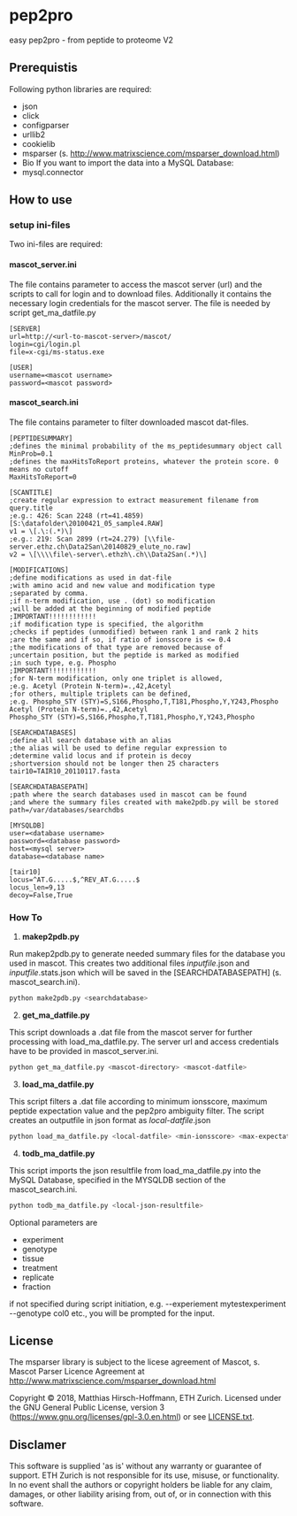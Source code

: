 # pep2pro
easy pep2pro - from peptide to proteome V2

## Prerequistis
Following python libraries are required:
* json
* click
* configparser
* urllib2
* cookielib
* msparser (s. http://www.matrixscience.com/msparser_download.html)
* Bio
If you want to import the data into a MySQL Database:
* mysql.connector

## How to use

### setup ini-files
Two ini-files are required:

#### mascot_server.ini
The file contains parameter to access the mascot server (url) and the scripts to call for login and to download files. Additionally it contains the necessary login credentials for the mascot server. 
The file is needed by script get_ma_datfile.py
```
[SERVER]
url=http://<url-to-mascot-server>/mascot/
login=cgi/login.pl
file=x-cgi/ms-status.exe

[USER]
username=<mascot username>
password=<mascot password>
```

#### mascot_search.ini
The file contains parameter to filter downloaded mascot dat-files. 
```
[PEPTIDESUMMARY]
;defines the minimal probability of the ms_peptidesummary object call
MinProb=0.1
;defines the maxHitsToReport proteins, whatever the protein score. 0 means no cutoff
MaxHitsToReport=0 

[SCANTITLE]
;create regular expression to extract measurement filename from query.title
;e.g.: 426: Scan 2248 (rt=41.4859) [S:\datafolder\20100421_05_sample4.RAW]
v1 = \[.\:(.*)\]
;e.g.: 219: Scan 2899 (rt=24.279) [\\file-server.ethz.ch\Data2San\20140829_elute_no.raw]                	
v2 = \[\\\\file\-server\.ethzh\.ch\\Data2San(.*)\]

[MODIFICATIONS]
;define modifications as used in dat-file
;with amino acid and new value and modification type
;separated by comma.
;if n-term modification, use . (dot) so modification 
;will be added at the beginning of modified peptide
;IMPORTANT!!!!!!!!!!!!
;if modification type is specified, the algorithm
;checks if peptides (unmodified) between rank 1 and rank 2 hits
;are the same and if so, if ratio of ionsscore is <= 0.4
;the modifications of that type are removed because of
;uncertain position, but the peptide is marked as modified 
;in such type, e.g. Phospho
;IMPORTANT!!!!!!!!!!!!
;for N-term modification, only one triplet is allowed, 
;e.g. Acetyl (Protein N-term)=.,42,Acetyl
;for others, multiple triplets can be defined, 
;e.g. Phospho_STY (STY)=S,S166,Phospho,T,T181,Phospho,Y,Y243,Phospho
Acetyl (Protein N-term)=.,42,Acetyl
Phospho_STY (STY)=S,S166,Phospho,T,T181,Phospho,Y,Y243,Phospho

[SEARCHDATABASES]
;define all search database with an alias
;the alias will be used to define regular expression to 
;determine valid locus and if protein is decoy
;shortversion should not be longer then 25 characters
tair10=TAIR10_20110117.fasta

[SEARCHDATABASEPATH]
;path where the search databases used in mascot can be found 
;and where the summary files created with make2pdb.py will be stored
path=/var/databases/searchdbs

[MYSQLDB]
user=<database username>
password=<database password>
host=<mysql server>
database=<database name>

[tair10]
locus=^AT.G.....$,^REV_AT.G.....$
locus_len=9,13
decoy=False,True
```

### How To

1. **makep2pdb.py**

Run makep2pdb.py to generate needed summary files for the database you used in mascot. This creates two additional files *inputfile*.json and *inputfile*.stats.json which will be saved in the [SEARCHDATABASEPATH] (s. mascot_search.ini).
```sh
python make2pdb.py <searchdatabase>
```
2. **get_ma_datfile.py**

This script downloads a .dat file from the mascot server for further processing with load_ma_datfile.py. The server url and access credentials have to be provided in mascot_server.ini.
```sh
python get_ma_datfile.py <mascot-directory> <mascot-datfile>
```
3. **load_ma_datfile.py**

This script filters a .dat file according to minimum ionsscore, maximum peptide expectation value and the pep2pro ambiguity filter. The script creates an outputfile in json format as *local-datfile*.json
```sh
python load_ma_datfile.py <local-datfile> <min-ionsscore> <max-expectation-value>
```
4. **todb_ma_datfile.py**

This script imports the json resultfile from load_ma_datfile.py into the MySQL Database, specified in the MYSQLDB section of the mascot_search.ini.
```sh
python todb_ma_datfile.py <local-json-resultfile>
```
Optional parameters are 
* experiment
* genotype
* tissue
* treatment
* replicate
* fraction

if not specified during script initiation, e.g. --experiement mytestexperiment --genotype col0 etc., you will be prompted for the input.

## License
The msparser library is subject to the licese agreement of Mascot, s. Mascot Parser Licence Agreement at http://www.matrixscience.com/msparser_download.html 

Copyright &copy; 2018, Matthias Hirsch-Hoffmann, ETH Zurich. Licensed under the GNU General Public License, version 3 (https://www.gnu.org/licenses/gpl-3.0.en.html) or see [LICENSE.txt](LICENSE.txt).


## Disclamer
This software is supplied 'as is' without any warranty or guarantee of support. ETH Zurich is not responsible for its use, misuse, or functionality. In no event shall the authors or copyright holders be liable for any claim, damages, or other liability arising from, out of, or in connection with this software.

